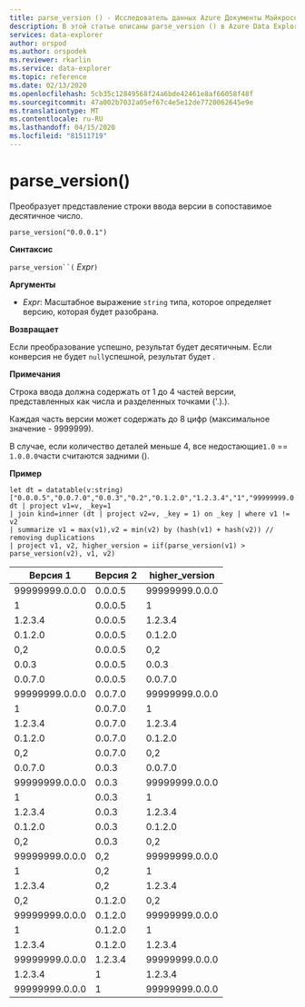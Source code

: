 ```yaml
---
title: parse_version () - Исследователь данных Azure Документы Майкрософт
description: В этой статье описаны parse_version () в Azure Data Explorer.
services: data-explorer
author: orspod
ms.author: orspodek
ms.reviewer: rkarlin
ms.service: data-explorer
ms.topic: reference
ms.date: 02/13/2020
ms.openlocfilehash: 5cb35c12849568f24a6bde42461e8af66058f48f
ms.sourcegitcommit: 47a002b7032a05ef67c4e5e12de7720062645e9e
ms.translationtype: MT
ms.contentlocale: ru-RU
ms.lasthandoff: 04/15/2020
ms.locfileid: "81511719"
---
```

# <a name="parse_version"></a>parse_version()

Преобразует представление строки ввода версии в сопоставимое десятичное число.

```kusto
parse_version("0.0.0.1")
```

**Синтаксис**

`parse_version``(` *Expr*`)`

**Аргументы**

* *Expr*: Масштабное выражение `string` типа, которое определяет версию, которая будет разобрана.

**Возвращает**

Если преобразование успешно, результат будет десятичным.
Если конверсия не будет `null`успешной, результат будет .

**Примечания**

Строка ввода должна содержать от 1 до 4 частей версии, представленных как числа и разделенных точками ('.).).

Каждая часть версии может содержать до 8 цифр (максимальное значение - 9999999).

В случае, если количество деталей меньше 4, все недостающие`1.0` == `1.0.0.0`части считаются задними ().

 
**Пример**
```kusto
let dt = datatable(v:string)
["0.0.0.5","0.0.7.0","0.0.3","0.2","0.1.2.0","1.2.3.4","1","99999999.0.0.0"];
dt | project v1=v, _key=1 
| join kind=inner (dt | project v2=v, _key = 1) on _key | where v1 != v2
| summarize v1 = max(v1),v2 = min(v2) by (hash(v1) + hash(v2)) // removing duplications
| project v1, v2, higher_version = iif(parse_version(v1) > parse_version(v2), v1, v2)

```

|Версия 1|Версия 2|higher_version|
|---|---|---|
|99999999.0.0.0|0.0.0.5|99999999.0.0.0|
|1|0.0.0.5|1|
|1.2.3.4|0.0.0.5|1.2.3.4|
|0.1.2.0|0.0.0.5|0.1.2.0|
|0,2|0.0.0.5|0,2|
|0.0.3|0.0.0.5|0.0.3|
|0.0.7.0|0.0.0.5|0.0.7.0|
|99999999.0.0.0|0.0.7.0|99999999.0.0.0|
|1|0.0.7.0|1|
|1.2.3.4|0.0.7.0|1.2.3.4|
|0.1.2.0|0.0.7.0|0.1.2.0|
|0,2|0.0.7.0|0,2|
|0.0.7.0|0.0.3|0.0.7.0|
|99999999.0.0.0|0.0.3|99999999.0.0.0|
|1|0.0.3|1|
|1.2.3.4|0.0.3|1.2.3.4|
|0.1.2.0|0.0.3|0.1.2.0|
|0,2|0.0.3|0,2|
|99999999.0.0.0|0,2|99999999.0.0.0|
|1|0,2|1|
|1.2.3.4|0,2|1.2.3.4|
|0,2|0.1.2.0|0,2|
|99999999.0.0.0|0.1.2.0|99999999.0.0.0|
|1|0.1.2.0|1|
|1.2.3.4|0.1.2.0|1.2.3.4|
|99999999.0.0.0|1.2.3.4|99999999.0.0.0|
|1.2.3.4|1|1.2.3.4|
|99999999.0.0.0|1|99999999.0.0.0|




